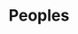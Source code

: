 ---
title: Peoples
linkTitle: peoples
description: The various sentient spieces that populate the world
---